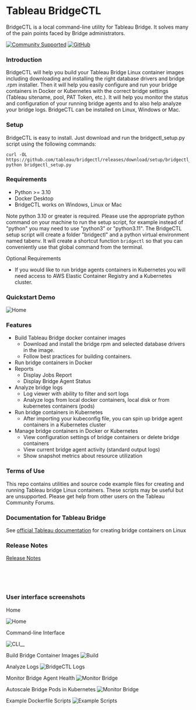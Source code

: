 
# Tableau BridgeCTL
BridgeCTL is a local command-line utility for Tableau Bridge. It solves many of the pain points faced by Bridge administrators.

[![Community Supported](https://img.shields.io/badge/Support%20Level-Community%20Supported-457387.svg)](https://www.tableau.com/support-levels-it-and-developer-tools)
[![GitHub](https://img.shields.io/badge/license-AP2-brightgreen.svg)](https://github.com/tableau/bridgectl/blob/main/LICENSE.txt)

### Introduction
BridgeCTL will help you build your Tableau Bridge Linux container images including downloading and 
installing the right database drivers and bridge .rpm installer. Then it will help you easily configure and 
run your bridge containers in Docker or Kubernetes with the correct bridge settings (Tableau sitename, pool, PAT Token, etc.). 
It will help you monitor the status and configuration of your running bridge agents and to also help analyze your bridge logs. 
BridgeCTL can be installed on Linux, Windows or Mac.

### Setup
BridgeCTL is easy to install. Just download and run the bridgectl_setup.py script using the following commands:

```
curl -OL https://github.com/tableau/bridgectl/releases/download/setup/bridgectl_setup.py
python bridgectl_setup.py
```

### Requirements
- Python >= 3.10
- Docker Desktop
- BridgeCTL works on Windows, Linux or Mac

Note python 3.10 or greater is required. Please use the appropriate python command on your machine to run the setup script, for example instead of "python" you may need to use "python3" or "python3.11". 
The BridgeCTL setup script will create a folder "bridgectl" and a python virtual environment named tabenv. It will create a shortcut function `bridgectl` so that you can conveniently use that global command from the terminal. 

Optional Requirements
- If you would like to run bridge agents containers in Kubernetes you will need access to AWS Elastic Container Registry and a Kubernetes cluster.

### Quickstart Demo
![Home](assets/bridgectl_quickstart2.gif)


### Features
- Build Tableau Bridge docker container images
  - Download and install the bridge rpm and selected database drivers in the image.
  - Follow best practices for building containers.
- Run bridge containers in Docker
- Reports
  - Display Jobs Report
  - Display Bridge Agent Status
- Analyze bridge logs
  - Log viewer with ability to filter and sort logs
  - Analyze logs from local docker containers, local disk or from kubernetes containers (pods)
- Run bridge containers in Kubernetes
  - After importing your kubeconfig file, you can spin up bridge agent containers in a Kubernetes cluster
- Manage bridge containers in Docker or Kubernetes
  - View configuration settings of bridge containers or delete bridge containers
  - View current bridge agent activity (standard output logs)
  - Show snapshot metrics about resource utilization

### Terms of Use
This repo contains utilities and source code example files for creating and running Tableau bridge Linux containers. These scripts may be useful but are unsupported. Please get help from other users on the Tableau Community Forums.

### Documentation for Tableau Bridge
See [official Tableau documentation](https://help.tableau.com/current/online/en-us/to_bridge_linux_install.htm) for creating bridge containers on Linux


### Release Notes
[Release Notes](docs/RELEASE_NOTES.md)

<br><br><br>
### User interface screenshots
Home

![Home](assets/home4.png)

Command-line Interface

![CLI](assets/cli2.png)__

Build Bridge Container Images
![Build](assets/build.png)

Analyze Logs
![BridgeCTL Logs](assets/logs.png)

Monitor Bridge Agent Health
![Monitor Bridge](assets/monitor_screenshot2.png)

Autoscale Bridge Pods in Kubernetes
![Monitor Bridge](assets/autoscale.png)

Example Dockerfile Scripts
![Example Scripts](assets/examples3.png)
